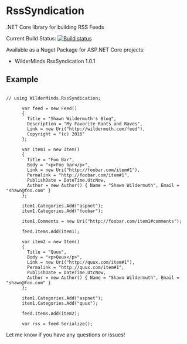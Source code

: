 # RssSyndication

.NET Core library for building RSS Feeds

Current Build Status: [![Build status](https://ci.appveyor.com/api/projects/status/kx4q7baita74w5qk?svg=true)](https://ci.appveyor.com/project/shawnwildermuth/rsssyndication)

Available as a Nuget Package for ASP.NET Core projects:

- WilderMinds.RssSyndication 1.0.1

## Example

```

// using WilderMinds.RssSyndication;

      var feed = new Feed()
      {
        Title = "Shawn Wildermuth's Blog",
        Description = "My Favorite Rants and Raves",
        Link = new Uri("http://wildermuth.com/feed"),
        Copyright = "(c) 2016"
      };

      var item1 = new Item()
      {
        Title = "Foo Bar",
        Body = "<p>Foo bar</p>",
        Link = new Uri("http://foobar.com/item#1"),
        Permalink = "http://foobar.com/item#1",
        PublishDate = DateTime.UtcNow,
        Author = new Author() { Name = "Shawn Wildermuth", Email = "shawn@foo.com" }
      };

      item1.Categories.Add("aspnet");
      item1.Categories.Add("foobar");

      item1.Comments = new Uri("http://foobar.com/item1#comments");

      feed.Items.Add(item1);

      var item2 = new Item()
      {
        Title = "Quux",
        Body = "<p>Quux</p>",
        Link = new Uri("http://quux.com/item#1"),
        Permalink = "http://quux.com/item#1",
        PublishDate = DateTime.UtcNow,
        Author = new Author() { Name = "Shawn Wildermuth", Email = "shawn@foo.com" }
      };

      item1.Categories.Add("aspnet");
      item1.Categories.Add("quux");

      feed.Items.Add(item2);
      
      var rss = feed.Serialize();

```

Let me know if you have any questions or issues!

